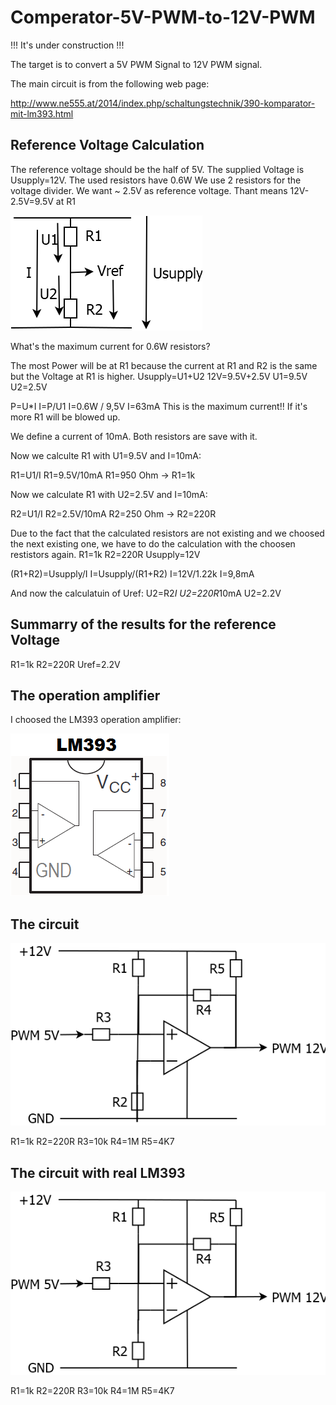 # Comperator-5V-PWM-to-12V-PWM

!!! It's under construction !!!

The target is to convert a 5V PWM Signal to 12V PWM signal.

The main circuit is from the following web page:

http://www.ne555.at/2014/index.php/schaltungstechnik/390-komparator-mit-lm393.html


## Reference Voltage Calculation

The reference voltage should be the half of 5V.
The supplied Voltage is Usupply=12V.
The used resistors have 0.6W
We use 2 resistors for the voltage divider.
We want ~ 2.5V as reference voltage. Thant means 12V-2.5V=9.5V at R1

![the circuit](https://github.com/InTheCar/Comperator-5V-PWM-to-12V-PWM/blob/main/pictures/Reference%20Voltage.png)

What's the maximum current for 0.6W resistors?

The most Power will be at R1 because the current at R1 and R2 is the same but the Voltage at R1 is higher.
Usupply=U1+U2
12V=9.5V+2.5V
U1=9.5V
U2=2.5V

P=U*I
I=P/U1
I=0.6W / 9,5V
I=63mA
This is the maximum current!! If it's more R1 will be blowed up.

We define a current of 10mA. Both resistors are save with it.

Now we calculte R1 with U1=9.5V and I=10mA:

R1=U1/I
R1=9.5V/10mA
R1=950 Ohm
->
R1=1k

Now we calculate R1 with U2=2.5V and I=10mA:

R2=U1/I
R2=2.5V/10mA
R2=250 Ohm
->
R2=220R

Due to the fact that the calculated resistors are not existing and we choosed the next existing one, we have to do the calculation with the choosen restistors again.
R1=1k
R2=220R
Usupply=12V

(R1+R2)=Usupply/I
I=Usupply/(R1+R2)
I=12V/1.22k
I=9,8mA

And now the calculatuin of Uref:
U2=R2*I
U2=220R*10mA
U2=2.2V


## Summarry of the results for the reference Voltage

R1=1k
R2=220R
Uref=2.2V

## The operation amplifier
I choosed the LM393 operation amplifier:

![LM393](https://github.com/InTheCar/Comperator-5V-PWM-to-12V-PWM/blob/main/pictures/LM393.png)

## The circuit
![the circuit](https://github.com/InTheCar/Comperator-5V-PWM-to-12V-PWM/blob/main/pictures/the%20circuit.png)

R1=1k
R2=220R
R3=10k
R4=1M
R5=4K7

## The circuit with real LM393

![the circuit with real LM393](https://github.com/InTheCar/Comperator-5V-PWM-to-12V-PWM/blob/main/pictures/the%20circuit%20with%20real%20LM393.png)

R1=1k
R2=220R
R3=10k
R4=1M
R5=4K7



